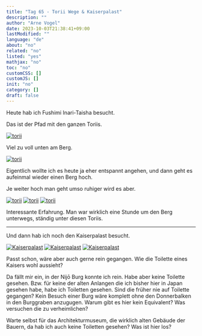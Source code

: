 ```yaml
---
title: "Tag 65 - Torii Wege & Kaiserpalast"
description: ""
author: "Arne Vogel"
date: 2023-10-03T21:38:41+09:00
lastModified: ""
language: "de"
about: "no"
related: "no"
listed: "yes"
mathjax: "no"
toc: "no"
customCSS: []
customJS: []
init: "no"
category: []
draft: false
---
```


Heute hab ich Fushimi Inari-Taisha besucht.

Das ist der Pfad mit den ganzen Toriis.

[![torii](torii-small.jpg)](torii.jpg)

Viel zu voll unten am Berg.

[![torii](torii2-small.jpg)](torii2.jpg)

Eigentlich wollte ich es heute ja eher entspannt angehen, und dann geht es aufeinmal wieder einen Berg hoch.

Je weiter hoch man geht umso ruhiger wird es aber.

[![torii](torii3-small.jpg)](torii3.jpg)
[![torii](torii4-small.jpg)](torii4.jpg)
[![torii](torii5-small.jpg)](torii5.jpg)

Interessante Erfahrung.
Man war wirklich eine Stunde um den Berg unterwegs, ständig unter diesen Toriis.

---

Und dann hab ich noch den Kaiserpalast besucht.

[![Kaiserpalast](kaiser-small.jpg)](kaiser.jpg)
[![Kaiserpalast](kaiser2-small.jpg)](kaiser2.jpg)
[![Kaiserpalast](kaiser3-small.jpg)](kaiser3.jpg)

Passt schon, wäre aber auch gerne rein gegangen.
Wie die Toilette eines Kaisers wohl aussieht?

Da fällt mir ein, in der Nijō Burg konnte ich rein.
Habe aber keine Toilette gesehen.
Bzw. für keine der alten Anlangen die ich bisher hier in Japan gesehen habe, habe ich Toiletten gesehen.
Sind die früher nie auf Toilette gegangen?
Kein Besuch einer Burg wäre komplett ohne den Donnerbalken in den Burggraben anzugugen.
Warum gibt es hier kein Equivalent?
Was versuchen die zu verheimlichen?

Warte selbst für das Architekturmuseum, die wirklich alten Gebäude der Bauern, da hab ich auch keine Toiletten gesehen?
Was ist hier los?


